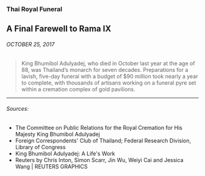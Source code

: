 ### Thai Royal Funeral
## A Final Farewell to Rama IX

###### OCTOBER 25, 2017

> King Bhumibol Adulyadej, who died in October last year at the age of 88, was Thailand’s monarch for seven decades. Preparations for a lavish, five-day funeral with a budget of $90 million took nearly a year to complete, with thousands of artisans working on a funeral pyre set within a cremation complex of gold pavilions.
----
###### Sources:

- The Committee on Public Relations for the Royal Cremation for His Majesty King Bhumibol Adulyadej
- Foreign Correspondents' Club of Thailand; Federal Research Division, Library of Congress
- King Bhumibol Adulyadej: A Life's Work
- Reuters by Chris Inton, Simon Scarr, Jin Wu, Weiyi Cai and Jessica Wang | REUTERS GRAPHICS
